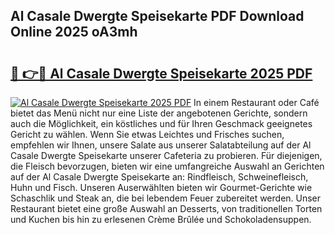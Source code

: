 ## Al Casale Dwergte Speisekarte PDF Download Online 2025 oA3mh

# <h2><a href="http://gc76bm.nevu.top/?p=Al+Casale+Dwergte+Speisekarte">🔗 👉🔴 Al Casale Dwergte Speisekarte 2025 PDF</a></h2>

[![Al Casale Dwergte Speisekarte 2025 PDF](https://i.imgur.com/dBaPXMq.png)](http://gc76bm.nevu.top/?p=Al+Casale+Dwergte+Speisekarte)
In einem Restaurant oder Café bietet das Menü nicht nur eine Liste der angebotenen Gerichte, sondern auch die Möglichkeit, ein köstliches und für Ihren Geschmack geeignetes Gericht zu wählen. Wenn Sie etwas Leichtes und Frisches suchen, empfehlen wir Ihnen, unsere Salate aus unserer Salatabteilung auf der Al Casale Dwergte Speisekarte unserer Cafeteria zu probieren. Für diejenigen, die Fleisch bevorzugen, bieten wir eine umfangreiche Auswahl an Gerichten auf der Al Casale Dwergte Speisekarte an: Rindfleisch, Schweinefleisch, Huhn und Fisch. Unseren Auserwählten bieten wir Gourmet-Gerichte wie Schaschlik und Steak an, die bei lebendem Feuer zubereitet werden. Unser Restaurant bietet eine große Auswahl an Desserts, von traditionellen Torten und Kuchen bis hin zu erlesenen Crème Brûlée und Schokoladensuppen.
